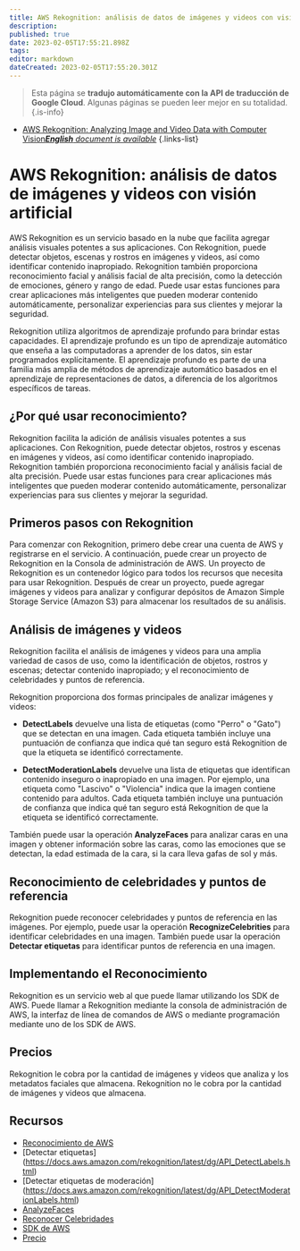 ```yaml
---
title: AWS Rekognition: análisis de datos de imágenes y videos con visión artificial
description: 
published: true
date: 2023-02-05T17:55:21.898Z
tags: 
editor: markdown
dateCreated: 2023-02-05T17:55:20.301Z
---
```


> Esta página se **tradujo automáticamente con la API de traducción de Google Cloud**.
Algunas páginas se pueden leer mejor en su totalidad.{.is-info}



- [AWS Rekognition: Analyzing Image and Video Data with Computer Vision***English** document is available*](/en/Knowledge-base/Cloud/aws-rekognition-analyzing-image-and-video-data-with-computer-vision)
{.links-list}


# AWS Rekognition: análisis de datos de imágenes y videos con visión artificial

AWS Rekognition es un servicio basado en la nube que facilita agregar análisis visuales potentes a sus aplicaciones. Con Rekognition, puede detectar objetos, escenas y rostros en imágenes y videos, así como identificar contenido inapropiado. Rekognition también proporciona reconocimiento facial y análisis facial de alta precisión, como la detección de emociones, género y rango de edad. Puede usar estas funciones para crear aplicaciones más inteligentes que pueden moderar contenido automáticamente, personalizar experiencias para sus clientes y mejorar la seguridad.

Rekognition utiliza algoritmos de aprendizaje profundo para brindar estas capacidades. El aprendizaje profundo es un tipo de aprendizaje automático que enseña a las computadoras a aprender de los datos, sin estar programados explícitamente. El aprendizaje profundo es parte de una familia más amplia de métodos de aprendizaje automático basados en el aprendizaje de representaciones de datos, a diferencia de los algoritmos específicos de tareas.

## ¿Por qué usar reconocimiento?

Rekognition facilita la adición de análisis visuales potentes a sus aplicaciones. Con Rekognition, puede detectar objetos, rostros y escenas en imágenes y videos, así como identificar contenido inapropiado. Rekognition también proporciona reconocimiento facial y análisis facial de alta precisión. Puede usar estas funciones para crear aplicaciones más inteligentes que pueden moderar contenido automáticamente, personalizar experiencias para sus clientes y mejorar la seguridad.

## Primeros pasos con Rekognition

Para comenzar con Rekognition, primero debe crear una cuenta de AWS y registrarse en el servicio. A continuación, puede crear un proyecto de Rekognition en la Consola de administración de AWS. Un proyecto de Rekognition es un contenedor lógico para todos los recursos que necesita para usar Rekognition. Después de crear un proyecto, puede agregar imágenes y videos para analizar y configurar depósitos de Amazon Simple Storage Service (Amazon S3) para almacenar los resultados de su análisis.

## Análisis de imágenes y videos

Rekognition facilita el análisis de imágenes y videos para una amplia variedad de casos de uso, como la identificación de objetos, rostros y escenas; detectar contenido inapropiado; y el reconocimiento de celebridades y puntos de referencia.

Rekognition proporciona dos formas principales de analizar imágenes y videos:

* **DetectLabels** devuelve una lista de etiquetas (como "Perro" o "Gato") que se detectan en una imagen. Cada etiqueta también incluye una puntuación de confianza que indica qué tan seguro está Rekognition de que la etiqueta se identificó correctamente.

* **DetectModerationLabels** devuelve una lista de etiquetas que identifican contenido inseguro o inapropiado en una imagen. Por ejemplo, una etiqueta como "Lascivo" o "Violencia" indica que la imagen contiene contenido para adultos. Cada etiqueta también incluye una puntuación de confianza que indica qué tan seguro está Rekognition de que la etiqueta se identificó correctamente.

También puede usar la operación **AnalyzeFaces** para analizar caras en una imagen y obtener información sobre las caras, como las emociones que se detectan, la edad estimada de la cara, si la cara lleva gafas de sol y más.

## Reconocimiento de celebridades y puntos de referencia

Rekognition puede reconocer celebridades y puntos de referencia en las imágenes. Por ejemplo, puede usar la operación **RecognizeCelebrities** para identificar celebridades en una imagen. También puede usar la operación **Detectar etiquetas** para identificar puntos de referencia en una imagen.

## Implementando el Reconocimiento

Rekognition es un servicio web al que puede llamar utilizando los SDK de AWS. Puede llamar a Rekognition mediante la consola de administración de AWS, la interfaz de línea de comandos de AWS o mediante programación mediante uno de los SDK de AWS.

## Precios

Rekognition le cobra por la cantidad de imágenes y videos que analiza y los metadatos faciales que almacena. Rekognition no le cobra por la cantidad de imágenes y videos que almacena.

## Recursos

* [Reconocimiento de AWS](https://aws.amazon.com/rekognition/)
* [Detectar etiquetas] (https://docs.aws.amazon.com/rekognition/latest/dg/API_DetectLabels.html)
* [Detectar etiquetas de moderación] (https://docs.aws.amazon.com/rekognition/latest/dg/API_DetectModerationLabels.html)
* [AnalyzeFaces](https://docs.aws.amazon.com/rekognition/latest/dg/API_AnalyzeFaces.html)
* [Reconocer Celebridades](https://docs.aws.amazon.com/rekognition/latest/dg/API_RecognizeCelebrities.html)
* [SDK de AWS](https://aws.amazon.com/tools/)
* [Precio](https://aws.amazon.com/rekognition/pricing/)